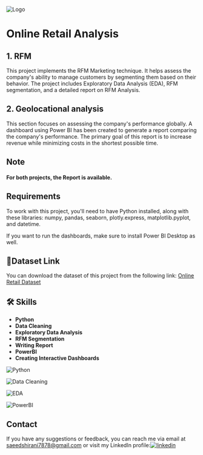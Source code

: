 
![Logo](https://i.ibb.co/ZVcjmxR/online-retail-analysis-high-resolution-logo.png)




# Online Retail Analysis
## 1. RFM 
This project implements the RFM Marketing technique. It helps assess the company's ability to manage customers by segmenting them based on their behavior. The project includes Exploratory Data Analysis (EDA), RFM segmentation, and a detailed report on RFM Analysis.
## 2. Geolocational analysis
This section focuses on assessing the company's performance globally. A dashboard using Power BI has been created to generate a report comparing the company's performance. The primary goal of this report is to increase revenue while minimizing costs in the shortest possible time.
## Note
#### For both projects, the Report is available.
## Requirements

To work with this project, you'll need to have Python installed, along with these libraries: numpy, pandas, seaborn, plotly.express, matplotlib.pyplot, and datetime.

If you want to run the dashboards, make sure to install Power BI Desktop as well.
## 🔗Dataset Link
You can download the dataset of this project from the following link: [Online Retail Dataset](https://github.com/saeedshiranii/Data_Analysis/blob/main/Pesronal%20projects/Online%20Retail%20Analysis/online_retail.csv)






## 🛠 Skills

- **Python**
- **Data Cleaning**
- **Exploratory Data Analysis**
- **RFM Segmentation**
- **Writing Report**
- **PowerBI**
- **Creating Interactive Dashboards**





![Python](https://i.ibb.co/hKkx37M/Python-logo-notext-svg.png) 

![Data Cleaning](https://i.ibb.co/br9H5Fp/Data-cleaning-high-resolution-logo-transparent.png)


![EDA](https://i.ibb.co/2Yfy55v/Eda-high-resolution-logo-transparent.png)


![PowerBI](https://i.ibb.co/Tr9pjgB/Powerbi-logo-1.png)








## Contact

If you have any suggestions or feedback, you can reach me via email at saeedshirani7878@gmail.com
or visit my LinkedIn profile:[![linkedin](https://img.shields.io/badge/linkedin-0A66C2?style=for-the-badge&logo=linkedin&logoColor=white)](https://www.linkedin.com/in/saeed-shirani)







